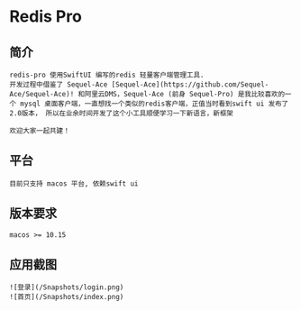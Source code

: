 #  Redis Pro

## 简介
    redis-pro 使用SwiftUI 编写的redis 轻量客户端管理工具.
    开发过程中借鉴了 Sequel-Ace [Sequel-Ace](https://github.com/Sequel-Ace/Sequel-Ace)! 和阿里云DMS，Sequel-Ace (前身 Sequel-Pro) 是我比较喜欢的一个 mysql 桌面客户端，一直想找一个类似的redis客户端，正值当时看到swift ui 发布了2.0版本， 所以在业余时间开发了这个小工具顺便学习一下新语言，新框架
    
    欢迎大家一起共建！

## 平台
    目前只支持 macos 平台, 依赖swift ui
    

## 版本要求
    macos >= 10.15


## 应用截图
    ![登录](/Snapshots/login.png)
    ![首页](/Snapshots/index.png)
